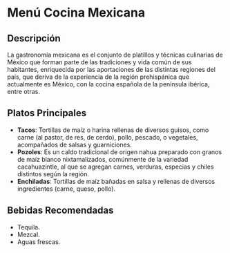 # Menú Cocina Mexicana

## Descripción
La gastronomía mexicana es el conjunto de platillos y técnicas culinarias de México que forman parte de las tradiciones y vida común de sus habitantes, enriquecida por las aportaciones de las distintas regiones del país, que deriva de la experiencia de la región prehispánica que actualmente es México, con la cocina española de la península ibérica, entre otras. 

## Platos Principales
- **Tacos**: Tortillas de maíz o harina rellenas de diversos guisos, como carne (al pastor, de res, de cerdo), pollo, pescado, o vegetales, acompañados de salsas y guarniciones. 
- **Pozoles**: Es un caldo tradicional de origen nahua preparado con granos de maíz blanco nixtamalizados, comúnmente de la variedad cacahuazintle, al que se agregan carnes, verduras, especias y chiles distintos según la región. 
- **Enchiladas**: Tortillas de maíz bañadas en salsa y rellenas de diversos ingredientes (carne, queso, pollo). 

## Bebidas Recomendadas
- Tequila. 
- Mezcal.
- Aguas frescas. 